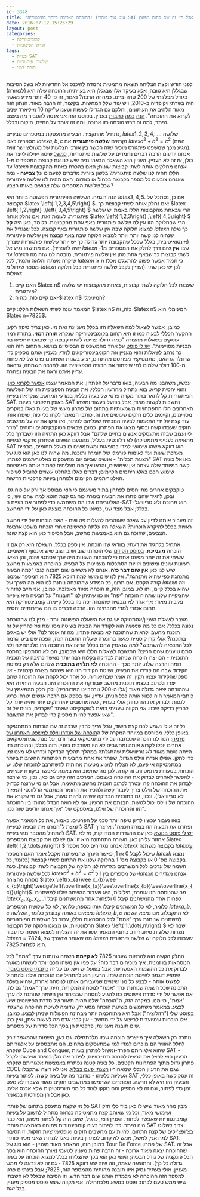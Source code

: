 ```yaml
---
id: 3348
title: "ההוכחה הארוכה ביותר בהיסטוריה! (או: איך פותרי SAT מתגברים על בעיות קומבינטוריות, אבל היי זה שם פחות מפוצץ)"
date: 2016-07-12 15:25:29
layout: post
categories: 
  - קומבינטוריקה
  - תורת הסיבוכיות
tags: 
  - בעיית SAT
  - שלשות פיתגוריות
  - תורת רמזי
---
```

לפני חודש וקצת הצליחה תוצאה מתמטית נחמדה להיכנס אל החדשות לא בשל הסיבות שבגללן היא טובה, אלא בעיקר אלו שבגללן היא בעייתית: ההוכחה שלה היא (לכאורה) בגודל מפלצתי של 200 טרה-בייט. כמה זה הרבה? נאמר, זה פי 40 יותר מידע מאשר היה בשרתי ויקיפדיה ב-2010, ויש עוד שלל המחשות. בקיצור, זה הרבה מאוד. הנתון הזה מאוד הלהיב את העיתונים, וחלקם גם הגדילו לעשות וטענו ש"יקח 10 מיליארד שנים לקרוא את ההוכחה". <a href="http://www.ynet.co.il/articles/0,7340,L-4826817,00.html">הנה</a> <a href="http://www.nrg.co.il/online/13/ART2/797/148.html">כמה</a> <a href="http://davidson.weizmann.ac.il/online/%D7%97%D7%93%D7%A9%D7%95%D7%AA-%D7%9E%D7%93%D7%A2/%D7%94%D7%94%D7%95%D7%9B%D7%97%D7%94-%D7%94%D7%9E%D7%AA%D7%9E%D7%98%D7%99%D7%AA-%D7%94%D7%90%D7%A8%D7%95%D7%9B%D7%94-%D7%91%D7%99%D7%95%D7%AA%D7%A8">כתבות</a> בעניין. בפוסט הזה אני אנסה להסביר מה בעצם נפתר, למה זה דרש הוכחה כזו ארוכה, ומה זה אומר על החיים, היקום ובכלל.

נתחיל מהתקציר. הבעיה מתעסקת במספרים טבעיים, $latex 1,2,3,4,\dots$. שלושה מספרים כאלו $latex a,b,c$ נקראים <strong>שלשה פיתגורית</strong> אם $latex a^{2}+b^{2}=c^{2}$ (השם מגיע מכך שמשפט פיתגורס מוכיח שזה הקשר בין אורכי הצלעות של משולש ישר זווית). אנחנו יודעים הרבה דברים נחמדים על שלשות פיתגוריות, <a href="http://www.gadial.net/2008/11/04/pythagorean_triplets/">למשל</a> שיטה יעילה לייצר את כולן, אז זה לא העניין. העניין הוא השאלה הבאה: נניח שיש לנו את קבוצת המספרים מ-1 עד $latex n$ ואנחנו מחלקים אותה לשתי קבוצות שונות; האם בהכרח באחת מהקבוצות הללו תהיה לנו שלשה פיתגורית? בלשון ציורית מדברים לפעמים על <strong>צביעה</strong> - נניח שאנחנו צובעים כל מספר בקבוצה בכחול או באדום; האם תהיה לנו שלשה פיתגורית שכל שלושת המספרים שלה צבועים באותו הצבע?

הנה דוגמה. השלשה הפיתגורית הפשוטה ביותר היא $latex 3,4,5$. אם כן, נסתכל על הקבוצה $latex \left\{ 1,2,3,4,5\right\} $. אם נחלק אותה לשתי קבוצות כך: $latex \left\{ 1,2\right\} ,\left\{ 3,4,5\right\} $ הרי שבאחת מהקבוצות הללו באמת יש שלשה פיתגורית. לעומת זאת, אם נחלק אותה $latex \left\{ 1,2,3\right\} ,\left\{ 4,5\right\} $ הרי שבחלוקה הזו אין לנו שלשה פיתגורית באף אחת מהקבוצות. כלומר, כאן היה <strong>קל</strong> למצוא חלוקה שבה אין שלשה פיתגורית באף קבוצה. ככל שנגדיל את $latex n$ כך נגלה שנהיה לנו קשה יותר ויותר למצוא חלוקה שבה באף קבוצה אין שלשה פיתגורית (אינטואיטיבית, בגלל שככל שהקבוצה יותר גדולה כך יש יותר שלשות פיתגוריות שצריך יהיה להפריד). אם מתישהו נגיע אל $latex n$ שבו <strong>אין</strong> שום דרך לחלק את המספרים מ1- עד $latex n$ לשתי קבוצות כך שבאף אחת מהן אין שלשה פיתגורית, מובטח לנו שזה מה שיקרה מעתה והלאה ותמיד, לכל $latex m\ge n$ (כי תמיד אפשר פשוט להתעלם מכל מספר שגדול מ-$latex n$ ועדיין לקבל שלשה פיתגורית בכל חלוקה). לכן יש כאן שתי שאלות:
<ol>
	<li>האם קיים $latex n$ שעבורו לכל חלוקה לשתי קבוצות, באחת מהקבוצות יש שלשה פיתגורית?</li>
	<li>אם קיים כזה, מה ה-$latex n$ המינימלי?</li>
</ol>
המאמר עונה לשתי השאלות הללו: קיים $latex n$ כזה, וה-$latex n$ המינימלי הוא $latex n=7825$.

כמובן, אפשר לשאול למה השאלה הזו בכלל מעניינת ואת מי. כאן צריך טיפה רקע; ההקשר הכללי לבעיה כמו זו היא תחום בקומבינטוריקה שנקרא <strong>תורת רמזי</strong>. בתורת רמזי עוסקים בשאלות מהצורה "כמה גדולה צריכה להיות קבוצה כך שבהכרח יופיעו בה תבניות מסויימות". <a href="http://www.gadial.net/2011/08/03/ramsey_theorem/">יש לי פוסט</a> על אחד מהמשפטים הבסיסיים בנושא. התחום הזה הוא כר נרחב לשאלות והוא מעניין את הקומבינטוריקאים למדי; מעניין אותם מספיק כדי שרונלד גרהאם, מתמטיקאי מפורסם מהתחום, יציע בשנות השמונים פרס של לא פחות מ-100 דולר שלמים למי שיפתור את הבעיה הספציפית הזו. למרבה השמחה, גרהאם עדיין איתנו וראה את הבעיה נפתרת.

עכשיו, משהבנו מה הבעיה, בואו נדבר על הפתרון. את המאמר עצמו <a href="https://arxiv.org/abs/1605.00723">אפשר לקרוא כאן</a>, והוא יחסית קריא. בואו נתחיל מהרעיון הכללי: את הבעיה הספציפית הזו של השלשות הפיתגוריות קל לתאר בתור מקרה פרטי של בעיה כללית במדעי המחשב שנקראת בעיית SAT. באופן תיאורטי בעיות SAT נחשבות לקשות מאוד, אבל בפועל בעשור ומשהו האחרונים חלו התפתחויות משמעותיות בתחום של פתרון מעשי של בעיות כאלו במקרים מסויימים, וקיימים כלים חזקים שעושים את זה. כותבי המאמר לקחו כלי כזה, שיפרו אותו עוד קצת על ידי התאמות לבעיה הנוכחית שעליהם לפתור, ואז זרקו את זה על מחשבים חזקים שעבדו קשה ובסוף מצאו את הפתרון. כמובן שבאים הטוקבקיסטים ותוהים "מוזר לי ועצוב שבזה מתעסקים אנשים בחיים שלהם" אבל דווקא כאן התהיה הזו (שבדרך כלל מתאימה לענייני מתמטיקה) לא רלוונטית בעליל, מהטעם הפשוט שפתרון פרקטי לבעיות SAT הוא דווקא משהו שימושי למדי במציאות ומשתמשים בו בשלל תחומים, מבניית מערכת שעות ועד לאימות פורמלי של חומרה ותוכנה. מה שהיה לנו כאן הוא סוג של "תצוגת תכלית" - אנשים שביום יום מתעסקים באלגוריתמים לפתרון SAT באו אל בעיה קשה במיוחד שלה עצמה אין שימושים, והראו איך הם מצליחים לפתור אותה באמצעות שימוש חכם באלגוריתמים הקיימים; דברים כאלו בהחלט עשויים להוביל לשיפור האלגוריתמים הקיימים ולפתרון בעיות פרקטיות חדשות.

טוקבקים אחרים מתייחסים לפתרון בתור משעמם כי הוא מבוסס אך ורק על כוח גס. ובכן, להגיד שהם פתרו את הבעיה בעזרת כוח גס קצת חוטא למה שהם עשו, כי האלגוריתם שבו הם השתמשו כדי לפתור את בעיית ה-SAT הוא מחוכם ולא טריוויאלי בכלל; אבל מצד שני, כמעט כל ההוכחה בוצעה כאן על ידי המחשב.

זה מעביר אותנו לדיון על שאלה שאוהבים להעלות פה ושם - האם הוכחות על ידי מחשב ראויות בכלל להיקרא הוכחות? השאלה הזו עלתה לראשונה אחרי הוכחת משפט ארבעת הצבעים, שהוכח גם הוא באמצעות מחשב, אבל הסיפור כאן הוא קצת שונה.

אתחיל בלהגיד את דעתי: בוודאי שזו הוכחה. אין ספק בכלל. השאלה היא רק אם זו הוכחה <strong>מעניינת</strong>. <a href="http://www.gadial.net/2016/06/29/infinite_primes_proofs/">בפוסט הקודם</a> שלי הוכחתי שוב ושוב ושוב שיש אינסוף ראשוניים. עשיתי את זה יותר מפעם אחת כי להוכחות השונות היה ערך אסתטי שונה, והן הציעו רעיונות שונים ומשונים וזוויות הסתכלות מעניינות על הבעיה. בהוכחה באמצעות מחשב שיש לנו כאן <strong>אין שום דבר כזה</strong>. אנחנו לא משיגים שום תובנה לגבי "למה הבעיה מתנהגת כפי שהיא מתנהגת". אין לנו שום מושג למה דווקא 7825 הוא המספר שממנו קורה הקסם. אם תרצו, כל המידע שההוכחה נותנת לנו הוא מה הערך של $latex n$ וזה שהוא בכלל קיים, ותו לא. במובן הזה, זו הוכחה מאוד מאכזבת. כמובן, אני חייב להזהיר שהציפייה שלנו שתהיה הוכחה "יפה" או כזו שתיתן לנו "תובנות" על הבעיה היא ציפייה נאיבית מאוד; אף אחד לא מבטיח שהוכחה יפה כזו בכלל קיימת. קומבינטוריקה היא תחום אכזרי למדי מהבחינה הזו. הרבה דברים בו הם שרירותיים יחסית.

מעבר לשאלת העניין/אסתטיקה יש גם את השאלה הפשוטה יותר - מנין לנו שההוכחה נכונה בכלל? אם כל מה שנעשה הוא לקודד את הבעיה בשיטה מסויימת ואז להריץ על זה תוכנת מחשב ולראות שהתוכנה לא מצאה פתרון, מה זה אומר לנו? אולי יש באגים בתוכנה? אולי קרן קוסמית פגעה בחומרה שעליה התוכנה רצה, הפכה שם ביט וגרמה לכל התוצאה להשתבש? למה שנאמין שהם בכלל הריצו את התוכנה הזו מלכתחילה ולא סתם טוענים שהם הריצו? התשובה לשאלות הללו היא שכמובן, הם לא הסתפקו בהרצת התוכנית - הם יצרו הוכחה שניתנת לבדיקה בקלות רבה יותר מאשר כתיבה של תוכנית דומה והרצה שלה. יותר מכך - ההוכחה <strong>לא תלויה בתוכנית</strong> שלהם אלא רק בשיטת הקידוד שבה הם קודדו את הבעיה, ושיטת הקידוד הזו היא פשוטה בצורה קיצונית - אין ספק שהקידוד עצמו תקין. זה אומר שבתיאוריה, כל אחד יכול לקחת את ההוכחה שהם יצרו ולכתוב בעצמו תוכנית מחשב שבודקת את ההוכחה הזו. הבעיה היחידה היא שההוכחה יצאה גדולה מאוד (אלו ה-200 טרהבייט המדוברים) ולכן חלק מהמאמץ של כותבי המאמר היה לכווץ אותה ככל הניתן. עדיין, אני בספק אם הרבה אנשים יטרחו כרגע לנסות ולבדוק את ההוכחה; אולי בעתיד, כשהמחשבים יהיו חזקים יותר ויהיה יותר קל להריץ בדיקה שכזו. אני מקווה שעניתי בזאת לטוקבקיסט שאמר "שקרנים, בונים על זה שאי אפשר לחיות מספיק כדי לבדוק את התשובה".

כל זה אולי נשמע לכם קצת חשוד, אבל צריך להבין שככה זה עם הוכחות במתמטיקה באופן כללי. מפורסם במיוחד המקרה של ה<a href="http://www.gadial.net/2011/08/14/fermat_last_theorem_overview/">הוכחה של אנדרו ווילס למשפט האחרון של פרמה</a>: הנה לנו הוכחה שנכתבה על ידי מתמטיקאי בשר ודם, על מנת שמתמטיקאים אחרים יוכלו לקרוא אותה ומחשבים לא היו מעורבים בעניין הזה בכלל; ובהוכחה הזו הייתה טעות מאוד לא טריוויאלית שהתגלתה במהלך תהליך הבדיקה ונדרש לא מעט זמן כדי לתקן. אפילו אנדרו ווילס הגדול, שפתר את אחת מהבעיות הפתוחות החשובות ביותר במתמטיקה אי פעם, לא הצליח למנוע מטעות מהותית להשתרבב להוכחה שלו. יש הוכחות בטעויות מתמטיות. זה קורה. לכן מה שחשוב הוא באמת לאפשר ביקורת עמיתים - לאפשר לאחרים לבדוק את ההוכחה בעצמם. המרכיב הזה קיים גם כאן. נכון, מי שירצה לבדוק את ההוכחה פה יצטרך לכתוב תוכנית מחשב מתאימה, אבל גם מי שרוצה לבדוק את ההוכחה של ווילס צריך לעבוד קשה ולהכיר את החומר המתמטי הרלוונטי (המאוד לא טריוויאלי). ונכון, גם בתוכנית הבדיקה עשויה להיות טעות, אבל גם מי שקורא את ההוכחה של ווילס יכול לטעות. הבנתם את הרעיון. אני לא רואה הבדל מהותי בין ההוכחה הזו וההוכחה של ווילס, באספקט של "איך אנחנו יודעים שזה נכון".

בואו נעבור עכשיו לדיון טיפה יותר טכני על הפרטים. כאמור, את כל המאמר אפשר לתמצת ל"המרנו את הבעיה לבעיית SAT ופתרנו את הבעיה הזו בצורה חכמה". אז צריך להתחיל מהסבר מהי בעיית SAT. <a href="http://www.gadial.net/2013/11/11/sat_intro/">יש לי פוסט בנושא</a> כאן עם ההגדרות המדויקות, אז לא אחזור עליהן כאן. השורה התחתונה היא זו: אם יש לנו את קבוצת המספרים $latex \left\{ 1,2,\dots,n\right\} $ אנחנו מגדירים לכל מספר $latex k$ בקבוצה משתנה $latex x_{k}$ שיכול לקבל 0 או 1, כאשר הערך שהמשתנה מקבל אומר האם המספר $latex k$ נמצא בקבוצה מס' 0 או בקבוצה מס' 1 בחלוקה שלנו את התחום לשתי קבוצות (כלומר, כל השמה של ערכים לכל המשתנים מגדירה לנו חלוקה של הקבוצה לשתי קבוצות). כעת לכל שלשה פיתגורית $latex a^{2}+b^{2}=c^{2}$ של מספרים בין 1 ל-$latex n$ אנחנו מגדירים נוסחה מהצורה $latex \left(x_{a}\vee x_{b}\vee x_{c}\right)\wedge\left(\overline{x_{a}}\vee\overline{x_{b}}\vee\overline{x_{c}}\right)$. מה שהנוסחה הזו אומרת, מילולית, היא שעבור ההשמה שלנו למשתנים $latex x_{a},x_{b},x_{c}$, לפחות אחד מהמשתנים קיבל 0 ולפחות אחד מהמשתנים קיבל 1. כלומר, לא כל המשתנים קיבלו אותו מספר; כלומר, לא כל שלושת המספרים $latex a,b,c$ נמצאים באותה קבוצה; כלומר, השלשה $latex a,b,c$ לא התקבלה. אם נמצא השמה למשתנים שנותנת ערך "אמת" לכל הנוסחאות הללו, עבור כל השלשות הפיתגוריות הרלוונטיות, אז מצאנו חלוקה של הקבוצה $latex \left\{ 1,\dots,n\right\} $ שבה לא נוצרות שלשות פיתגוריות. כותבי המאמר עשו את זה והצליחו למצוא השמה כזו עבור $latex n=7824$, מה שאומר שהערך של $latex n$ שעבורו לכל חלוקה יש שלשה פיתגורית הוא <strong>לפחות</strong> 7825.

החלק הקשה הוא להראות שעבור 7825 <strong>לא קיימת</strong> השמה שנותנת ערך "אמת" לכל הנוסחאות בו זמנית. איך מוכיחים דבר כזה? על פניו אין משהו חכם יותר לעשותו מאשר לבדוק את כל ההשמות האפשריות; אבל בפועל יש ויש. גם על זה <a href="http://www.gadial.net/2013/11/14/resolution_proof_system/">כתבתי פוסט בעבר</a>, שמציג דוגמה לשיטת הוכחה שכזו. הרעיון הוא להתחיל עם הנוסחה שלנו ולהתחיל <strong>לפשט</strong> אותה - לבצע כל מני שינויים שמעבירים אותנו לנוסחה אחרת, שהיא בעלת התכונה שכל השמה שנותנת ערך "אמת" לנוסחה המקורית, תיתן ערך "אמת" גם לה. אם אפשר על ידי סדרת פישוטים כזו להגיע לנוסחה שבבירור אין השמה שנותנת לה ערך "אמת", סיימנו. במקרה הזה, ה"הוכחה" שלנו תהיה תיאור של סדרת הפישוטים שיש לבצע. במאמר משתמשים בשיטת הוכחה מסוג זה, שדומה לשיטת ההוכחה שהצגתי בפוסט שלי ("רזולוציה") אבל היא מתוחכמת יותר מבחינת הפעולות שניתן לבצע. כמובן, אלו הוכחות שמיועדות לביצוע על ידי מחשב - אין לבני אדם מה לעשות איתן, ואין בהן שום תובנה מעניינת; פרקטית הן בסך הכל סדרות של מספרים.

נותרה רק השאלה איך מייצרים הוכחה שכזו מלכתחילה. גם כאן, השמות שהמאמר זורק לחלל האוויר הם מוכרים למדי למי שמתעסקים בתחום. הם מתבססים על אלגוריתם שנקרא Cube and Conquer, שהוא אלגוריתם הפרד-ומשול לפתרון בעיות SAT - הרעיון הוא לפצל את הבעיה להרבה תת-בעיות, לפתור את כולן בנפרד ואיכשהו לקבל פתרון גדול מתוך הפתרונות הקטנים. כל בעיה קטנה נפתרת באמצעות אלגוריתם שנקרא CDCL שגם את הרעיון הכללי שמאחוריו <a href="http://www.gadial.net/2014/02/03/cdcl_sat_solving/">הצגתי פעם בבלוג</a>. אני לא רוצה שתקבלו אשליות כלשהו - מדובר פה על בעיה <strong>קשה</strong>. לפתור בעיות SAT זה עסק קשה באופן כללי, והבעיה הזו היא לא חריגה. הפותרים השתמשו במחשבים חזקים מאוד שעבדו לא מעט זמן כדי לפתור, וגם זה לא הספיק והם נזקקו לעוד כל מני היוריסטיקות שלא אכנס אליהן כאן אבל הן מפורטות במאמר.

כל מי שקצת מתעסק בתחום של פותרי SAT מבין מהר מאוד שיש לו כאן ביד כלי חזק ושימושי מאוד, וכל מי שאוהב קצת מתמטיקה כנראה מתחיל לחשוב על בעיות קומבינטוריות שאפשר לפתור. העניין הוא, כרגיל, שאם היה קל לפתור משהו, הוא כבר היה נפתר. כדי לפתור בעיה קומבינטורית פתוחה באמצעות פותרי SAT צריך לשלוט בצ'ופצ'יקים של קצה התחום, להיות עם מחשבים חזקים ואופטימיזציות חזקות. זו הסיבה למה אני, למשל, ממש לא קרוב לפתרון בעיות כאלו למרות שאני מכיר פותרי SAT. במובן הזה, המאמר מאוד מעניין - הוא סוג של Tour De Force של פתרון SAT. אבל זה שההוכחה יצאה מאוד ארוכה - זה הרבה פחות מעניין לטעמי (אורך ההוכחה הוא בסך הכל פונקציה של גודל הבעיה; היופי כאן הוא בכך שהצליחו בכלל למצוא הוכחה על בעיה גדולה כל כך). והתוצאה עצמה, וזה שזה יצא דווקא 7825 - גם זה לא נראה לי ממש מעניין. אולי בעתיד נסיק איזו תובנה מהותית מהמספר הזה, 7825; אבל בינתיים פרט למספר הזה ההוכחה לא מלמדת אותנו שום דבר חדש, וזו הסיבה שבגלל לא חשבתי שיש ממש טעם לכתוב פוסט בנושא מלכתחילה. אני מקווה שיצא פוסט מספיק מעניין בכל זאת.
